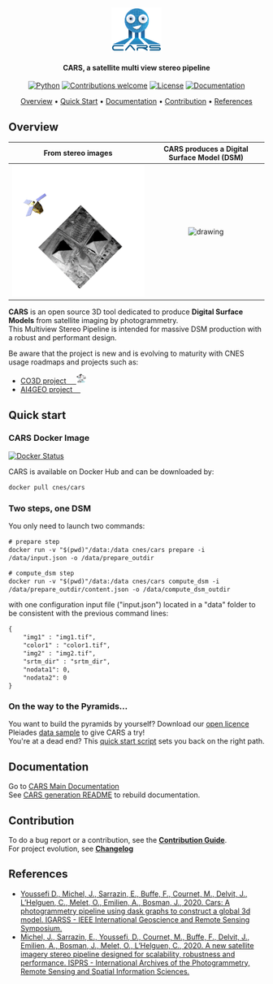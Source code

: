 <div align="center">
  <a href="https://github.com/CNES/cars"><img src="docs/source/images/picto_transparent.png" alt="CARS" title="CARS"  width="20%"></a>

<h4>CARS, a satellite multi view stereo pipeline </h4>

[![Python](https://img.shields.io/badge/python-v3.6+-blue.svg)](https://www.python.org/downloads/release/python-360/)
[![Contributions welcome](https://img.shields.io/badge/contributions-welcome-orange.svg)](CONTRIBUTING.md)
[![License](https://img.shields.io/badge/License-Apache%202.0-blue.svg)](https://opensource.org/licenses/Apache-2.0/)
[![Documentation](https://readthedocs.org/projects/cars/badge/?version=latest)](https://cars.readthedocs.io/?badge=latest)

<p>
  <a href="#overview">Overview</a> •
  <a href="#quick-start">Quick Start</a> •
  <a href="#documentation">Documentation</a> •
  <a href="#contribution">Contribution</a> •
  <a href="#references">References</a>
</p>
</div>

## Overview

From stereo images  |  CARS produces a Digital Surface Model (DSM)
:-------------------------:|:-------------------------:
<img src="docs/source/images/animation_sat.gif" alt="drawing" width="400"/> |  <img src="docs/source/images/overview_dsm_3d.gif" alt="drawing" width="400"/>


**CARS** is an open source 3D tool dedicated to produce **Digital Surface Models** from satellite imaging by photogrammetry.  
This Multiview Stereo Pipeline is intended for massive DSM production with a robust and performant design.

Be aware that the project is new and is evolving to maturity with CNES usage roadmaps and projects such as:
- <a href="https://co3d.cnes.fr/en/co3d-0">CO3D project &nbsp;&nbsp;&nbsp;  <img src="docs/source/images/logo_co3D_cnes.jpg" width="20" height="20"/></a>
- <a href="https://www.ai4geo.eu/">AI4GEO project &nbsp;&nbsp;&nbsp;  </a>

## Quick start

### CARS Docker Image

[![Docker Status](http://dockeri.co/image/cnes/cars)](https://hub.docker.com/r/cnes/cars)

CARS is available on Docker Hub and can be downloaded by:
``` bash
docker pull cnes/cars
```

### Two steps, one DSM

You only need to launch two commands:
``` 
# prepare step 
docker run -v "$(pwd)"/data:/data cnes/cars prepare -i /data/input.json -o /data/prepare_outdir
```
```
# compute_dsm step 
docker run -v "$(pwd)"/data:/data cnes/cars compute_dsm -i /data/prepare_outdir/content.json -o /data/compute_dsm_outdir
```
with one configuration input file ("input.json") located in a "data" folder to be consistent with the previous command lines:
```
{
    "img1" : "img1.tif",
    "color1" : "color1.tif",
    "img2" : "img2.tif",
    "srtm_dir" : "srtm_dir",
    "nodata1": 0,
    "nodata2": 0
}
```

### On the way to the Pyramids...

You want to build the pyramids by yourself? Download our [open licence](https://www.etalab.gouv.fr/licence-ouverte-open-licence) Pleiades [data sample](https://raw.githubusercontent.com/CNES/cars/master/docs/source/demo/data_samples/data_samples.tar.bz2) to give CARS a try!  
You're at a dead end? This [quick start script](https://raw.githubusercontent.com/CNES/cars/master/docs/source/demo/quick_start.sh) sets you back on the right path.

## Documentation

Go to [CARS Main Documentation](https://cars.readthedocs.io/?badge=latest)  
See [CARS generation README](docs/README.md) to rebuild documentation.

## Contribution

To do a bug report or a contribution, see the [**Contribution Guide**](CONTRIBUTING.md).  
For project evolution, see [**Changelog**](CHANGELOG.md)

## References

- [Youssefi D., Michel, J., Sarrazin, E., Buffe, F., Cournet, M., Delvit, J., L’Helguen, C., Melet, O., Emilien, A., Bosman, J., 2020. Cars: A photogrammetry pipeline using dask graphs to construct a global 3d model. IGARSS - IEEE International Geoscience and Remote Sensing Symposium.](https://ieeexplore.ieee.org/document/9324020)
- [Michel, J., Sarrazin, E., Youssefi, D., Cournet, M., Buffe, F., Delvit, J., Emilien, A., Bosman, J., Melet, O., L’Helguen, C., 2020. A new satellite imagery stereo pipeline designed for scalability, robustness and performance. ISPRS - International Archives of the Photogrammetry, Remote Sensing and Spatial Information Sciences.](https://www.isprs-ann-photogramm-remote-sens-spatial-inf-sci.net/V-2-2020/171/2020/)
